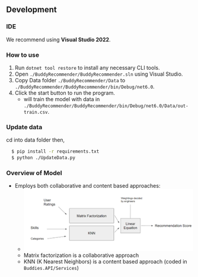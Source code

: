 ## Development

### IDE

We recommend using **Visual Studio 2022**.

### How to use

1. Run `dotnet tool restore` to install any necessary CLI tools.
2. Open `./BuddyRecommender/BuddyRecommender.sln` using Visual Studio.
3. Copy Data folder `./BuddyRecommender/Data` to `./BuddyRecommender/BuddyRecommender/bin/Debug/net6.0`.
4. Click the start button to run the program.
    - will train the model with data in `./BuddyRecommender/BuddyRecommender/bin/Debug/net6.0/Data/out-train.csv`.

### Update data

cd into data folder then,

```bash
  $ pip install -r requirements.txt
  $ python ./UpdateData.py
```

### Overview of Model

- Employs both collaborative and content based approaches:
    - ![PNG](./images/Model.PNG "image of model")
    - Matrix factorization is a collaborative approach
    - KNN (K Nearest Neighbors) is a content based approach (coded in `Buddies.API/Services`)



